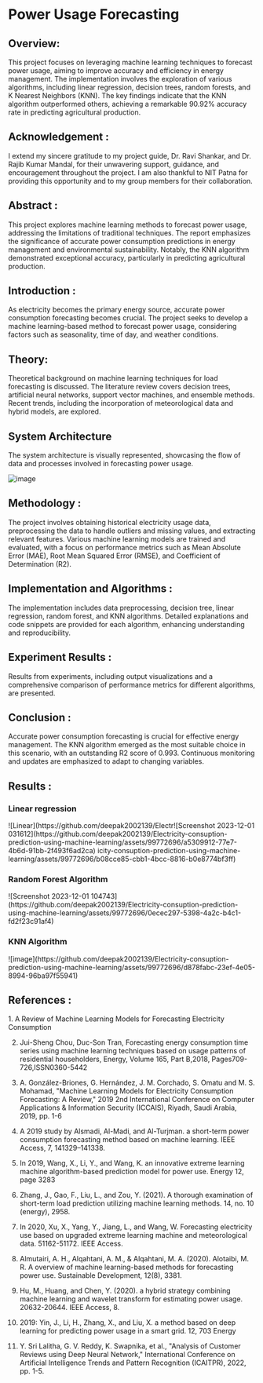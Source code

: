 <h1>Power Usage Forecasting</h1>

<h2>Overview:</h2>

This project focuses on leveraging machine learning techniques to forecast power usage, aiming to improve accuracy and efficiency in energy management. The implementation involves the exploration of various algorithms, including linear regression, decision trees, random forests, and K Nearest Neighbors (KNN). The key findings indicate that the KNN algorithm outperformed others, achieving a remarkable 90.92% accuracy rate in predicting agricultural production.

<h2>Acknowledgement :</h2>
I extend my sincere gratitude to my project guide, Dr. Ravi Shankar, and Dr. Rajib Kumar Mandal, for their unwavering support, guidance, and encouragement throughout the project. I am also thankful to NIT Patna for providing this opportunity and to my group members for their collaboration.

<h2>Abstract :</h2>

This project explores machine learning methods to forecast power usage, addressing the limitations of traditional techniques. The report emphasizes the significance of accurate power consumption predictions in energy management and environmental sustainability. Notably, the KNN algorithm demonstrated exceptional accuracy, particularly in predicting agricultural production.

<h2>Introduction :</h2>
As electricity becomes the primary energy source, accurate power consumption forecasting becomes crucial. The project seeks to develop a machine learning-based method to forecast power usage, considering factors such as seasonality, time of day, and weather conditions.

<h2>Theory:</h2>
Theoretical background on machine learning techniques for load forecasting is discussed. The literature review covers decision trees, artificial neural networks, support vector machines, and ensemble methods. Recent trends, including the incorporation of meteorological data and hybrid models, are explored.

<h2>System Architecture</h2>
The system architecture is visually represented, showcasing the flow of data and processes involved in forecasting power usage.

![image](https://github.com/deepak2002139/Electricity-consuption-prediction-using-machine-learning/assets/99772696/c6d9c052-c4f4-4939-84bf-d9b878e14c94)


<h2>Methodology :</h2>
The project involves obtaining historical electricity usage data, preprocessing the data to handle outliers and missing values, and extracting relevant features. Various machine learning models are trained and evaluated, with a focus on performance metrics such as Mean Absolute Error (MAE), Root Mean Squared Error (RMSE), and Coefficient of Determination (R2).

<h2>Implementation and Algorithms :</h2>
The implementation includes data preprocessing, decision tree, linear regression, random forest, and KNN algorithms. Detailed explanations and code snippets are provided for each algorithm, enhancing understanding and reproducibility.

<h2>Experiment Results :</h2>
Results from experiments, including output visualizations and a comprehensive comparison of performance metrics for different algorithms, are presented.

<h2>Conclusion :</h2>
Accurate power consumption forecasting is crucial for effective energy management. The KNN algorithm emerged as the most suitable choice in this scenario, with an outstanding R2 score of 0.993. Continuous monitoring and updates are emphasized to adapt to changing variables.


<h2>Results :</h2>

<h3>Linear regression </h3>
![Linear](https://github.com/deepak2002139/Electr![Screenshot 2023-12-01 031612](https://github.com/deepak2002139/Electricity-consuption-prediction-using-machine-learning/assets/99772696/a5309912-77e7-4b6d-91bb-2f493f6ad2ca)
icity-consuption-prediction-using-machine-learning/assets/99772696/b08cce85-cbb1-4bcc-8816-b0e8774bf3ff)

<h3>Random Forest Algorithm </h3>
![Screenshot 2023-12-01 104743](https://github.com/deepak2002139/Electricity-consuption-prediction-using-machine-learning/assets/99772696/0ecec297-5398-4a2c-b4c1-fd2f23c91af4)


<h3>KNN Algorithm</h3>
![image](https://github.com/deepak2002139/Electricity-consuption-prediction-using-machine-learning/assets/99772696/d878fabc-23ef-4e05-8994-96ba97f55941)

<h2>References :</h2>
1. A Review of Machine Learning Models for Forecasting Electricity Consumption

2. Jui-Sheng Chou, Duc-Son Tran, Forecasting energy consumption time series using
machine learning techniques based on usage patterns of residential householders,
Energy, Volume 165, Part B,2018, Pages709-726,ISSN0360-5442

3. A. González-Briones, G. Hernández, J. M. Corchado, S. Omatu and M. S. Mohamad,
"Machine Learning Models for Electricity Consumption Forecasting: A Review,"
2019 2nd International Conference on Computer Applications & Information Security
(ICCAIS), Riyadh, Saudi Arabia, 2019, pp. 1-6

4. A 2019 study by Alsmadi, Al-Madi, and Al-Turjman. a short-term power consumption
forecasting method based on machine learning. IEEE Access, 7, 141329–141338.

5. In 2019, Wang, X., Li, Y., and Wang, K. an innovative extreme learning machine
algorithm-based prediction model for power use. Energy 12, page 3283

6. Zhang, J., Gao, F., Liu, L., and Zou, Y. (2021). A thorough examination of short-term
load prediction utilizing machine learning methods. 14, no. 10 (energy), 2958.

7. In 2020, Xu, X., Yang, Y., Jiang, L., and Wang, W. Forecasting electricity use based
on upgraded extreme learning machine and meteorological data. 51162-51172. IEEE
Access.

8. Almutairi, A. H., Alqahtani, A. M., & Alqahtani, M. A. (2020). Alotaibi, M. R. A
overview of machine learning-based methods for forecasting power use. Sustainable
Development, 12(8), 3381.

9. Hu, M., Huang, and Chen, Y. (2020). a hybrid strategy combining machine learning
and wavelet transform for estimating power usage. 20632-20644. IEEE Access, 8.

10. 2019: Yin, J., Li, H., Zhang, X., and Liu, X. a method based on deep learning for
predicting power usage in a smart grid. 12, 703 Energy

11. Y. Sri Lalitha, G. V. Reddy, K. Swapnika, et al., "Analysis of Customer Reviews using
Deep Neural Network," International Conference on Artificial Intelligence Trends and
Pattern Recognition (ICAITPR), 2022, pp. 1-5.
